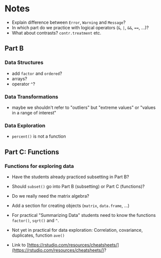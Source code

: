 # Notes

* Explain difference between `Error`, `Warning` and `Message`?
* In which part do we practice with logical operators (`&`, `|`, `&&`, `==`, ...)?
* What about contrasts? `contr.treatment` etc.

## Part B
### Data Structures
* add `factor` and `ordered`?
* arrays?
* operator `^`?

### Data Transformations
* maybe we shouldn't refer to "outliers" but "extreme values" or "values in a range of interest"

### Data Exploration
* `percent()` is not a function

## Part C: Functions
### Functions for exploring data
* Have the students already practiced subsetting in Part B?
* Should `subset()` go into Part B (subsetting) or Part C (functions)?
* Do we really need the matrix algebra?
* Add a section for creating objects (`matrix`, `data.frame`, ...)
* For practical "Summarizing Data" students need to know the functions `factor()`, 
  `sqrt()` and `^`.
* Not yet in practical for data exploration:
  Correlation, covariance, duplicates, function `ave()`

* Link to [https://rstudio.com/resources/cheatsheets/](https://rstudio.com/resources/cheatsheets/)?
